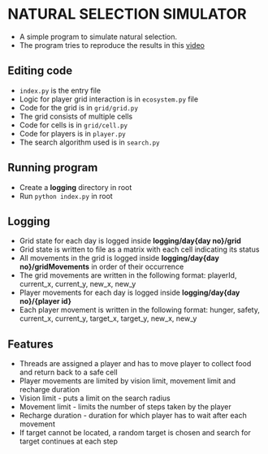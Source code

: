 # NATURAL SELECTION SIMULATOR

* A simple program to simulate natural selection.
* The program tries to reproduce the results in this [video](https://www.youtube.com/watch?v=0ZGbIKd0XrM)

## Editing code

* `index.py` is the entry file
* Logic for player grid interaction is in `ecosystem.py` file
* Code for the grid is in `grid/grid.py`
* The grid consists of multiple cells
* Code for cells is in `grid/cell.py`
* Code for players is in `player.py`
* The search algorithm used is in `search.py`

## Running program

* Create a **logging** directory in root
* Run `python index.py` in root

## Logging

* Grid state for each day is logged inside **logging/day{day no}/grid**
* Grid state is written to file as a matrix with each cell indicating its status
* All movements in the grid is logged inside **logging/day{day no}/gridMovements** in order of their occurrence
* The grid movements are written in the following format: playerId, current_x, current_y, new_x, new_y
* Player movements for each day is logged inside **logging/day{day no}/{player id}**
* Each player movement is written in the following format: hunger, safety, current_x, current_y, target_x, target_y, new_x, new_y

## Features

* Threads are assigned a player and has to move player to collect food and return back to a safe cell
* Player movements are limited by vision limit, movement limit and recharge duration
* Vision limit - puts a limit on the search radius
* Movement limit - limits the number of steps taken by the player
* Recharge duration - duration for which player has to wait after each movement
* If target cannot be located, a random target is chosen and search for target continues at each step
